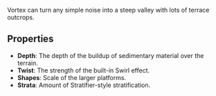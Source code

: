 Vortex can turn any simple noise into a steep valley with lots of terrace outcrops.

## Properties

- **Depth**: The depth of the buildup of sedimentary material over the terrain.
- **Twist**: The strength of the built-in Swirl effect.
- **Shapes**: Scale of the larger platforms.
- **Strata**: Amount of Stratifier-style stratification.